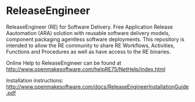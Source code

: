 # ReleaseEngineer
ReleaseEngineer (RE) for Software Delivery.  Free Application Release Aautomation (ARA) solution with reusable software delivery models, component packaging  agentless software deployments. This repository is intended to allow the RE community to share RE Workflows, Activities, Functions and Procedures as well as have access to the RE binaries.

Online Help to ReleaseEngineer can be found at http://www.openmakesoftware.com/helpRE75/NetHelp/index.html

Installation instructions: 
http://www.openmakesoftware.com/docs/ReleaseEngineerInstallationGuide.pdf
